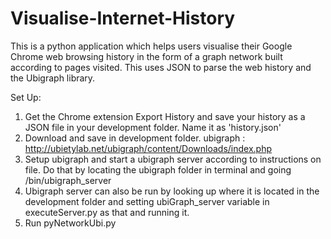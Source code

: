 Visualise-Internet-History
==========================
This is a python application which helps users visualise their Google Chrome web browsing history in the form of a graph network built according to pages visited. This uses JSON to parse the web history and the Ubigraph library. 

Set Up:

1. Get the Chrome extension Export History and save your history as a JSON file in your development folder. Name it as 'history.json'
2. Download  and save in development folder. ubigraph : http://ubietylab.net/ubigraph/content/Downloads/index.php
3. Setup ubigraph and start a ubigraph server according to instructions on file. Do that by locating the ubigraph folder in terminal and going /bin/ubigraph_server
4. Ubigraph server can also be run by looking up where it is located in the development folder and setting   ubiGraph_server variable in executeServer.py as that and running it.
5. Run pyNetworkUbi.py

